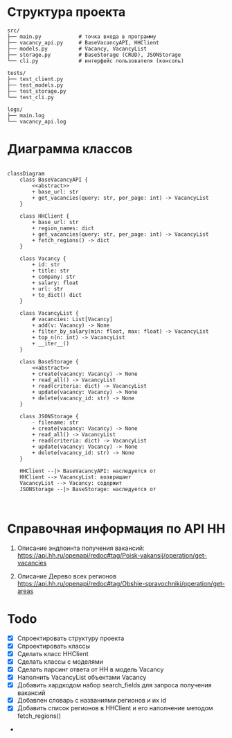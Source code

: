 # Структура проекта
```
src/
├── main.py            # точка входа в программу
├── vacancy_api.py     # BaseVacancyAPI, HHClient
├── models.py          # Vacancy, VacancyList
├── storage.py         # BaseStorage (CRUD), JSONStorage
└── cli.py             # интерфейс пользователя (консоль)

tests/
├── test_client.py
├── test_models.py
├── test_storage.py
└── test_cli.py

logs/
├── main.log
└── vacancy_api.log

```
# Диаграмма классов

```mermaid

classDiagram
    class BaseVacancyAPI {
        <<abstract>>
        + base_url: str
        + get_vacancies(query: str, per_page: int) -> VacancyList
    }

    class HHClient {
        + base_url: str
        + region_names: dict
        + get_vacancies(query: str, per_page: int) -> VacancyList
        + fetch_regions() -> dict 
    }

    class Vacancy {
        + id: str
        + title: str
        + company: str
        + salary: float
        + url: str
        + to_dict() dict
    }

    class VacancyList {
        # vacancies: List[Vacancy]
        + add(v: Vacancy) -> None
        + filter_by_salary(min: float, max: float) -> VacancyList
        + top_n(n: int) -> VacancyList
        + __iter__()
    }

    class BaseStorage {
        <<abstract>>
        + create(vacancy: Vacancy) -> None
        + read_all() -> VacancyList
        + read(criteria: dict) -> VacancyList
        + update(vacancy: Vacancy) -> None
        + delete(vacancy_id: str) -> None
    }

    class JSONStorage {
        - filename: str
        + create(vacancy: Vacancy) -> None
        + read_all() -> VacancyList
        + read(criteria: dict) -> VacancyList
        + update(vacancy: Vacancy) -> None
        + delete(vacancy_id: str) -> None
    }
        
    HHClient --|> BaseVacancyAPI: наследуется от
    HHClient --> VacancyList: возвращает
    VacancyList --> Vacancy: содержит
    JSONStorage --|> BaseStorage: наследуется от



```
# Справочная информация по API HH

1. Описание эндпоинта получения вакансий:
https://api.hh.ru/openapi/redoc#tag/Poisk-vakansij/operation/get-vacancies

2. Описание Дерево всех регионов
https://api.hh.ru/openapi/redoc#tag/Obshie-spravochniki/operation/get-areas


# Todo

- [x] Спроектировать структуру проекта
- [x] Спроектировать классы
- [x] Сделать класс HHClient
- [x] Сделать классы с моделями
- [x] Сделать парсинг ответа от HH в модель Vacancy
- [x] Наполнить VacancyList объектами Vacancy
- [x] Добавить хардкодом набор search_fields для запроса получения вакансий
- [x] Добавлен словарь с названиями регионов и их id
- [x] Добавить список регионов в HHClient и его наполнение методом fetch_regions()
- 

